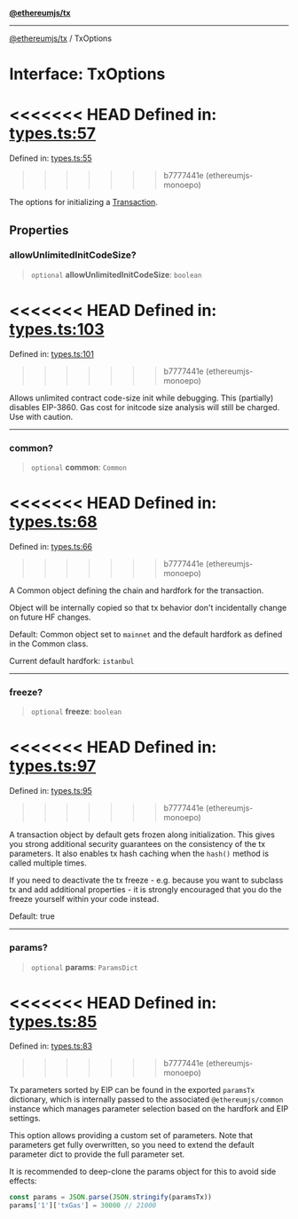 [**@ethereumjs/tx**](../README.md)

***

[@ethereumjs/tx](../README.md) / TxOptions

# Interface: TxOptions

<<<<<<< HEAD
Defined in: [types.ts:57](https://github.com/ethereumjs/ethereumjs-monorepo/blob/master/packages/tx/src/types.ts#L57)
=======
Defined in: [types.ts:55](https://github.com/Dargon789/ethereumjs-monorepo/blob/master/packages/tx/src/types.ts#L55)
>>>>>>> b7777441e (ethereumjs-monoepo)

The options for initializing a [Transaction](Transaction.md).

## Properties

### allowUnlimitedInitCodeSize?

> `optional` **allowUnlimitedInitCodeSize**: `boolean`

<<<<<<< HEAD
Defined in: [types.ts:103](https://github.com/ethereumjs/ethereumjs-monorepo/blob/master/packages/tx/src/types.ts#L103)
=======
Defined in: [types.ts:101](https://github.com/Dargon789/ethereumjs-monorepo/blob/master/packages/tx/src/types.ts#L101)
>>>>>>> b7777441e (ethereumjs-monoepo)

Allows unlimited contract code-size init while debugging. This (partially) disables EIP-3860.
Gas cost for initcode size analysis will still be charged. Use with caution.

***

### common?

> `optional` **common**: `Common`

<<<<<<< HEAD
Defined in: [types.ts:68](https://github.com/ethereumjs/ethereumjs-monorepo/blob/master/packages/tx/src/types.ts#L68)
=======
Defined in: [types.ts:66](https://github.com/Dargon789/ethereumjs-monorepo/blob/master/packages/tx/src/types.ts#L66)
>>>>>>> b7777441e (ethereumjs-monoepo)

A Common object defining the chain and hardfork for the transaction.

Object will be internally copied so that tx behavior don't incidentally
change on future HF changes.

Default: Common object set to `mainnet` and the default hardfork as defined in the Common class.

Current default hardfork: `istanbul`

***

### freeze?

> `optional` **freeze**: `boolean`

<<<<<<< HEAD
Defined in: [types.ts:97](https://github.com/ethereumjs/ethereumjs-monorepo/blob/master/packages/tx/src/types.ts#L97)
=======
Defined in: [types.ts:95](https://github.com/Dargon789/ethereumjs-monorepo/blob/master/packages/tx/src/types.ts#L95)
>>>>>>> b7777441e (ethereumjs-monoepo)

A transaction object by default gets frozen along initialization. This gives you
strong additional security guarantees on the consistency of the tx parameters.
It also enables tx hash caching when the `hash()` method is called multiple times.

If you need to deactivate the tx freeze - e.g. because you want to subclass tx and
add additional properties - it is strongly encouraged that you do the freeze yourself
within your code instead.

Default: true

***

### params?

> `optional` **params**: `ParamsDict`

<<<<<<< HEAD
Defined in: [types.ts:85](https://github.com/ethereumjs/ethereumjs-monorepo/blob/master/packages/tx/src/types.ts#L85)
=======
Defined in: [types.ts:83](https://github.com/Dargon789/ethereumjs-monorepo/blob/master/packages/tx/src/types.ts#L83)
>>>>>>> b7777441e (ethereumjs-monoepo)

Tx parameters sorted by EIP can be found in the exported `paramsTx` dictionary,
which is internally passed to the associated `@ethereumjs/common` instance which
manages parameter selection based on the hardfork and EIP settings.

This option allows providing a custom set of parameters. Note that parameters
get fully overwritten, so you need to extend the default parameter dict
to provide the full parameter set.

It is recommended to deep-clone the params object for this to avoid side effects:

```ts
const params = JSON.parse(JSON.stringify(paramsTx))
params['1']['txGas'] = 30000 // 21000
```
